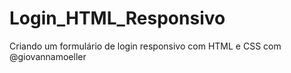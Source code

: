 # Login_HTML_Responsivo
Criando um formulário de login responsivo com HTML e CSS com @giovannamoeller
